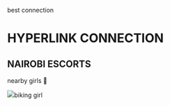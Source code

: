 best connection 
<html>
  <head>
    <title>hyerlink connection</title>
    <body>
      <h1>HYPERLINK CONNECTION</h1>
      <h2>NAIROBI ESCORTS</h2>
      <P>nearby girls 👭 </P>
      <img src= "https://pornhub.com">biking girl
      <a href= "https://pornhub/i/bikini.png">
    </body>
      
  </head>
</html>

